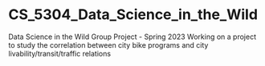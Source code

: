 # CS_5304_Data_Science_in_the_Wild
Data Science in the Wild Group Project - Spring 2023
Working on a project to study the correlation between city bike programs and city livability/transit/traffic relations
